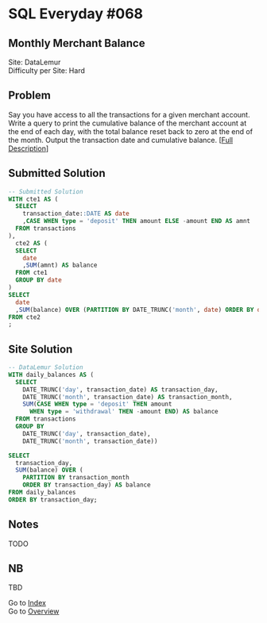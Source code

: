 # SQL Everyday \#068

## Monthly Merchant Balance

Site: DataLemur\
Difficulty per Site: Hard

## Problem

Say you have access to all the transactions for a given merchant account. Write a query to print the cumulative balance of the merchant account at the end of each day, with the total balance reset back to zero at the end of the month. Output the transaction date and cumulative balance. [[Full Description](https://datalemur.com/questions/sql-monthly-merchant-balance)]

## Submitted Solution

```sql
-- Submitted Solution
WITH cte1 AS (
  SELECT
    transaction_date::DATE AS date
    ,CASE WHEN type = 'deposit' THEN amount ELSE -amount END AS amnt 
  FROM transactions
),
  cte2 AS (
  SELECT
    date
    ,SUM(amnt) AS balance
  FROM cte1
  GROUP BY date
)
SELECT
  date
  ,SUM(balance) OVER (PARTITION BY DATE_TRUNC('month', date) ORDER BY date ASC) AS balance
FROM cte2
; 
```

## Site Solution

```sql
-- DataLemur Solution 
WITH daily_balances AS (
  SELECT
    DATE_TRUNC('day', transaction_date) AS transaction_day,
    DATE_TRUNC('month', transaction_date) AS transaction_month,
    SUM(CASE WHEN type = 'deposit' THEN amount
      WHEN type = 'withdrawal' THEN -amount END) AS balance
  FROM transactions
  GROUP BY 
    DATE_TRUNC('day', transaction_date),
    DATE_TRUNC('month', transaction_date))

SELECT
  transaction_day,
  SUM(balance) OVER (
    PARTITION BY transaction_month
    ORDER BY transaction_day) AS balance
FROM daily_balances
ORDER BY transaction_day;
```

## Notes

TODO

## NB

TBD

Go to [Index](../?tab=readme-ov-file#index)\
Go to [Overview](../?tab=readme-ov-file)
